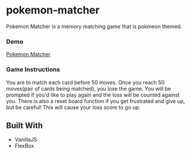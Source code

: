 # pokemon-matcher

Pokemon Matcher is a memory matching game that is pokmeon themed. 

### Demo

[Pokemon Matcher](https://cam-em.github.io/pokemon-matcher/)

### Game Instructions

You are to match each card before 50 moves. Once you reach 50 moves(pair of cards being matched), you lose the game. You will be prompted if you'd like to play again and the loss will be counted against you. There is also a reset board function if you get frustrated and give up, but be careful! This will cause your loss score to go up.


## Built With

* VanillaJS
* FlexBox



